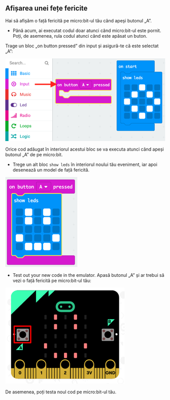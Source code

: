 ## Afișarea unei fețe fericite

Hai să afișăm o față fericită pe micro:bit-ul tău când apeși butonul „A”.

+ Până acum, ai executat codul doar atunci când micro:bit-ul este pornit. Poți, de asemenea, rula codul atunci când este apăsat un buton.

Trage un bloc „on button pressed” din input și asigură-te că este selectat „A”:

![captură de ecran](images/badge-button-a.png)

Orice cod adăugat în interiorul acestui bloc se va executa atunci când apeși butonul „A” de pe micro:bit.

+ Trege un alt bloc `show leds` în interiorul noului tău eveniment, iar apoi desenează un model de față fericită.

![captură de ecran](images/badge-happy.png)

+ Test out your new code in the emulator. Apasă butonul „A” și ar trebui să vezi o față fericită pe micro:bit-ul tău:

![captură de ecran](images/badge-happy-emulator.png)

De asemenea, poți testa noul cod pe micro:bit-ul tău.